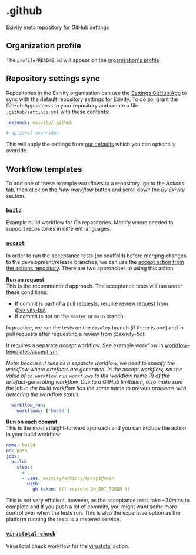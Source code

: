 # .github

Exivity meta repository for GitHub settings

## Organization profile

The `profile/README.md` will appear on the
[organization's profile](https://github.com/exivity).

## Repository settings sync

Repositories in the Exivity organisation can use the
[Settings GitHub App](https://github.com/apps/settings) to sync with the default
repository settings for Exivity. To do so, grant the GitHub App access to your
repository and create a file `.github/settings.yml` with these contents:

```yaml
_extends: exivity/.github

# optional overrides
```

This will apply the settings from
[our defaults](https://github.com/exivity/.github/blob/main/.github/settings.yml)
which you can optionally override.

## Workflow templates

To add one of these example workflows to a repository: go to the _Actions_ tab, then
click on the _New workflow_ button and scroll down the _By Exivity_ section.

### [`build`](https://github.com/exivity/.github/blob/main/workflow-templates/go.yml)

Example build workflow for Go repositories. Modify where needed to support repositories
in different languages.

### [`accept`](https://github.com/exivity/.github/blob/main/workflow-templates/accept.yml)

In order to run the acceptance tests (on scaffold) before merging changes to the
development/release branches, we can use the [accept action from the actions
repository](https://github.com/exivity/actions#accept). There are two approaches
to using this action:

**Run on request**  
This is the recommended approach. The acceptance tests will run under these
conditions:
- If commit is part of a pull requests, require review request from 
  [@exivity-bot](https://github.com/exivity-bot)
- If commit is not on the `master` or `main` branch

In practice, we run the tests on the `develop` branch (if there is one) and in
pull requests after requesting a review from _@exivity-bot_.

It requires a separate _accept_ workflow. See example workflow in
[workflow-templates/accept.yml](https://github.com/exivity/.github/blob/main/workflow-templates/accept.yml)

_Note: because it runs as a separate workflow, we need to specify the workflow
where artefacts are generated. In the_ accept _workflow, set the value of 
`on.workflow_run.workflows` to the workflow_ name _(!) of the artefact-generating
workflow. Due to a GitHub limitation, also make sure the_ job _in the build
workflow has the same name to prevent problems with detecting the workflow status._

```yaml
  workflow_run:
    workflows: ['build']
```

**Run on each commit**  
This is the most straight-forward approach and you can include the action in
your build workflow:

```yaml
name: build
on: push
jobs:
  build:
    steps:
      # ...
      - uses: exivity/actions/accept@main
        with:
          gh-token: ${{ secrets.GH_BOT_TOKEN }}
```

This is not very efficient, however, as the acceptance tests take ~30mins to
complete and if you push a lot of commits, you might want some more control over
when the tests run. This is also the expensive option as the platform running
the tests is a metered service.

### [`virustotal-check`](https://github.com/exivity/.github/blob/main/workflow-templates/virustotal-check.yml)

VirusTotal check workflow for the [virustotal](https://github.com/exivity/actions#virustotal) action.
